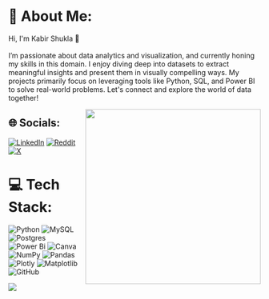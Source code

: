 # 💫 About Me:
 Hi, I'm Kabir Shukla 👋<br><br>I’m passionate about data analytics and visualization, and currently honing my skills in this domain. I enjoy diving deep into datasets to extract meaningful insights and present them in visually compelling ways. My projects primarily focus on leveraging tools like Python, SQL, and Power BI to solve real-world problems. Let's connect and explore the world of data together!<br>

 <img src="https://media.tenor.com/L0pT08DVkjAAAAAC/borat-smiling-borat.gif" width="350" height="350" align="right" />


## 🌐 Socials:
[![LinkedIn](https://img.shields.io/badge/LinkedIn-%230077B5.svg?logo=linkedin&logoColor=white)](https://linkedin.com/in/https://www.linkedin.com/in/kabir-shukla-396247233/) [![Reddit](https://img.shields.io/badge/Reddit-%23FF4500.svg?logo=Reddit&logoColor=white)](https://reddit.com/user/https://www.reddit.com/user/Apprehensive-Menu992/) [![X](https://img.shields.io/badge/X-black.svg?logo=X&logoColor=white)](https://x.com/https://x.com/i/flow/login?redirect_after_login=%2FKabirShukl) 

# 💻 Tech Stack:
![Python](https://img.shields.io/badge/python-3670A0?style=plastic&logo=python&logoColor=ffdd54) ![MySQL](https://img.shields.io/badge/mysql-4479A1.svg?style=plastic&logo=mysql&logoColor=white) ![Postgres](https://img.shields.io/badge/postgres-%23316192.svg?style=plastic&logo=postgresql&logoColor=white) ![Power Bi](https://img.shields.io/badge/power_bi-F2C811?style=plastic&logo=powerbi&logoColor=black) ![Canva](https://img.shields.io/badge/Canva-%2300C4CC.svg?style=plastic&logo=Canva&logoColor=white) ![NumPy](https://img.shields.io/badge/numpy-%23013243.svg?style=plastic&logo=numpy&logoColor=white) ![Pandas](https://img.shields.io/badge/pandas-%23150458.svg?style=plastic&logo=pandas&logoColor=white) ![Plotly](https://img.shields.io/badge/Plotly-%233F4F75.svg?style=plastic&logo=plotly&logoColor=white) ![Matplotlib](https://img.shields.io/badge/Matplotlib-%23ffffff.svg?style=plastic&logo=Matplotlib&logoColor=black) ![GitHub](https://img.shields.io/badge/github-%23121011.svg?style=plastic&logo=github&logoColor=white)


[![](https://visitcount.itsvg.in/api?id=importKabir&icon=0&color=11)](https://visitcount.itsvg.in)






